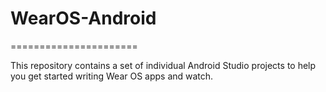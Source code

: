 # WearOS-Android
======================

This repository contains a set of individual Android Studio projects to help you get started writing Wear OS apps and watch.